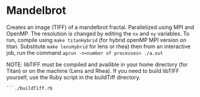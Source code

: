 Mandelbrot
==========

Creates an image (TIFF) of a mandelbrot fractal. Parallelized using MPI and OpenMP. The resolution is changed by editing the `nx` and `ny` variables. To run, compile using `make titanHybrid` (for hybrid openMP MPI version on titan. Substitute `make lensHybrid` for lens or rhea) then from an interactive job, run the command `aprun -n<number of processes> ./a.out`

NOTE:
  libTIFF must be compiled and availible in your home directory (for Titan) or on the machine (Lens and Rhea). If you need to build libTIFF yourself, use the Ruby script in the buildTiff directory. 
```chmod +x buildTiff.rb
```./buildTiff.rb
